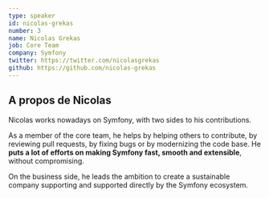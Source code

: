 ```yaml
---
type: speaker
id: nicolas-grekas
number: 3
name: Nicolas Grekas
job: Core Team
company: Symfony
twitter: https://twitter.com/nicolasgrekas
github: https://github.com/nicolas-grekas
---
```


## A propos de Nicolas

Nicolas works nowadays on Symfony, with two sides to his contributions.

As a member of the core team, he helps by helping others to contribute, by reviewing pull requests, by fixing bugs or by modernizing the code base. He **puts a lot of efforts on making Symfony fast, smooth and extensible**, without compromising.

On the business side, he leads the ambition to create a sustainable company supporting and supported directly by the Symfony ecosystem.
